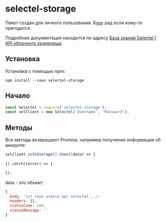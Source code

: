 # selectel-storage
Пакет создан для личного пользования.
Буду рад если кому-то пригодится.

Подробнее документация находится по адресу [База знаний Selectel | API облачного хранилища](https://kb.selectel.ru/22058988.html)

## Установка
Установка с помощью npm:

    npm install --save selectel-storage


## Начало

```js
const Selectel = require('selectel-storage');
const selClient = new Selectel('Username', 'Password');
```

## Методы 

Все методы возвращают Promise, 
например получение информации об аккаунте: 
```js
selClient.infoStorage().then((data) => {
	
}).catch((error) => {

});
```
data - это объект: 
```js
{
  body: 'тут тело ответа api selectel', // 
  headers: {},
  statusCode: 200,
  statusMessage: ''
}
```